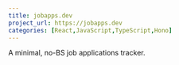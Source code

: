 ```yaml
---
title: jobapps.dev
project_url: https://jobapps.dev
categories: [React,JavaScript,TypeScript,Hono]
---
```

A minimal, no-BS job applications tracker.
